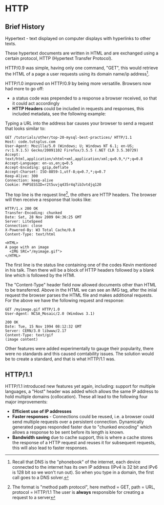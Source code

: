# HTTP

## Brief History

Hypertext - text displayed on computer displays with hyperlinks to other texts.

These hypertext documents are written in HTML and are exchanged using a certain protocol, HTTP (Hypertext Transfer Protocol).

HTTP/0.9 was simple, having only one command, "GET", this would retrieve the HTML of a page a user requests using its domain name/ip address[^1].

HTTP/1.0 improved on HTTP/0.9 by being more versatille. Browsers now had more to go off:
- a status code was prepended to a response a browser received, so that it could act accordingly
- **HTTP Headers** could be included in requests and responses, this included metadata, see the following example:

Typing a URL into the address bar causes your browser to send a request that looks similar to:
```
GET /tutorials/other/top-20-mysql-best-practices/ HTTP/1.1
Host: code.tutsplus.com
User-Agent: Mozilla/5.0 (Windows; U; Windows NT 6.1; en-US; rv:1.9.1.5) Gecko/20091102 Firefox/3.5.5 (.NET CLR 3.5.30729)
Accept: text/html,application/xhtml+xml,application/xml;q=0.9,*/*;q=0.8
Accept-Language: en-us,en;q=0.5
Accept-Encoding: gzip,deflate
Accept-Charset: ISO-8859-1,utf-8;q=0.7,*;q=0.7
Keep-Alive: 300
Connection: keep-alive
Cookie: PHPSESSID=r2t5uvjq435r4q7ib3vtdjq120
```
The top line is the request line[^2], the others are HTTP headers. The browser will then receive a response that looks like:
```
HTTP/1.x 200 OK
Transfer-Encoding: chunked
Date: Sat, 28 Nov 2009 04:36:25 GMT
Server: LiteSpeed
Connection: close
X-Powered-By: W3 Total Cache/0.8
Content-Type: text/html

<HTML>
A page with an image
  <IMG SRC="/myimage.gif">
</HTML>
```
The first line is the status line containing one of the codes Kevin mentioned in his talk. Then there will be a block of HTTP headers followed by a blank line which is followed by the HTMl. 

The "Content-Type" header field now allowed documents other than HTML to be transferred. Above in the HTML we can see an IMG tag, after the iniial request the browser parses the HTML file and makes additional requests. For the above we have the following request and response:
```
GET /myimage.gif HTTP/1.0
User-Agent: NCSA_Mosaic/2.0 (Windows 3.1)

200 OK
Date: Tue, 15 Nov 1994 08:12:32 GMT
Server: CERN/3.0 libwww/2.17
Content-Type: text/gif
(image content)
```

Other features were added experimentally to gauge their popularity, there were no standards and this caused comtability issues. The solution would be to create a standard, and that is what HTTP/1.1 was.

## HTTP/1.1

HTTP/1.1 introduced new features yet again, including: support for multiple languages, a "Host" header was added which allows the same IP address to hold multiple domains (collocation). These all lead to the following four major improvements:
- **Efficient use of IP addresses**
- **Faster responses** - Connections could be reused, i.e. a browser could send multiple requests over a persistent connection. Dynamically generated pages responded faster due to "chunked encoding" which allows a response to be sent before its length is known.
- **Bandwidth saving** due to cache support, this is where a cache stores the response of a HTTP request and reuses it for subsequent requests, this will also lead to faster responses.


[^1]: Recall that DNS is the "phonebook" of the internet, each device connected to the internet has its own IP address (IPv4 is 32 bit and IPv6 is 128 bit so we won't run out). So when you type in a domain, the first call goes to a DNS solver.
[^2]: The format is "method path protocol", here method = GET, path = URL, protocol = HTTP/1.1
      The user is **always** responsible for creating a request to a server
